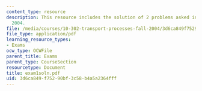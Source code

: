```yaml
---
content_type: resource
description: This resource includes the solution of 2 problems asked in exam 1, Fall
  2004.
file: /media/courses/10-302-transport-processes-fall-2004/3d6ca849f75290bf3c58b4a5a2364fff_exam1soln.pdf
file_type: application/pdf
learning_resource_types:
- Exams
ocw_type: OCWFile
parent_title: Exams
parent_type: CourseSection
resourcetype: Document
title: exam1soln.pdf
uid: 3d6ca849-f752-90bf-3c58-b4a5a2364fff
---
```

